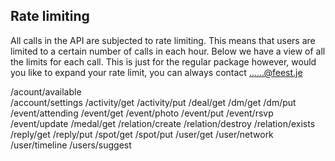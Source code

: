Rate limiting
-------------

All calls in the API are subjected to rate limiting. This means that users
are limited to a certain number of calls in each hour. Below we have a 
view of all the limits for each call. This is just for the regular package
however, would you like to expand your rate limit, you can always contact
......@feest.je


/acount/available				
/account/settings
/activity/get
/activity/put
/deal/get
/dm/get
/dm/put
/event/attending
/event/get
/event/photo
/event/put
/event/rsvp
/event/update
/medal/get
/relation/create
/relation/destroy
/relation/exists
/reply/get
/reply/put
/spot/get
/spot/put
/user/get
/user/network
/user/timeline
/users/suggest
